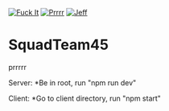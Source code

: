 [![Fuck It](https://img.shields.io/badge/Fuck_it-Ship_it-green.svg)](http://s2.quickmeme.com/img/ae/ae0e0d5aaeabb36be15d3b36c1482afca92bc499c66bd8838d35e272ed938ad6.jpg)
[![Prrrr](https://img.shields.io/badge/Prrrr-Prrrr-blue.svg)](https://forum.wordreference.com/threads/prrrr.2322271/)
[![Jeff](https://img.shields.io/badge/My_name-Jeff-brightgreen.svg)](http://i0.kym-cdn.com/entries/icons/original/000/016/894/mynameehhjeff.jpg)

# SquadTeam45

prrrrr

Server:
*Be in root, run "npm run dev"

Client:
*Go to client directory, run "npm start"
